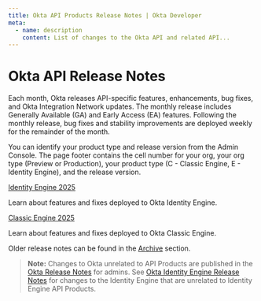 ```yaml
---
title: Okta API Products Release Notes | Okta Developer
meta:
  - name: description
    content: List of changes to the Okta API and related API...
---
```


# Okta API Release Notes

Each month, Okta releases API-specific features, enhancements, bug fixes, and Okta Integration Network updates. The monthly release includes Generally Available (GA) and Early Access (EA) features. Following the monthly release, bug fixes and stability improvements are deployed weekly for the remainder of the month.

You can identify your product type and release version from the Admin Console. The page footer contains the cell number for your org, your org type (Preview or Production), your product type (C - Classic Engine, E - Identity Engine), and the release version.

[Identity Engine 2025](/docs/release-notes/2025-okta-identity-engine/)

Learn about features and fixes deployed to Okta Identity Engine.

[Classic Engine 2025](/docs/release-notes/2025/)

Learn about features and fixes deployed to Okta Classic Engine.

Older release notes can be found in the [Archive](/docs/release-notes/archive) section.

> **Note:** Changes to Okta unrelated to API Products are published in the [Okta Release Notes](https://help.okta.com/okta_help.htm?id=ext_okta_relnotes) for admins. See [Okta Identity Engine Release Notes](https://help.okta.com/okta_help.htm?type=oie&id=csh-oie-rn) for changes to the Identity Engine that are unrelated to Identity Engine API Products.
